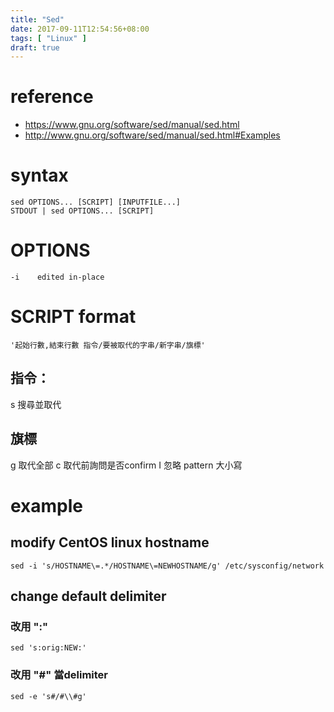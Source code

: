 ```yaml
---
title: "Sed"
date: 2017-09-11T12:54:56+08:00
tags: [ "Linux" ]
draft: true
---
```



# reference
- https://www.gnu.org/software/sed/manual/sed.html
- http://www.gnu.org/software/sed/manual/sed.html#Examples

# syntax
```
sed OPTIONS... [SCRIPT] [INPUTFILE...]
STDOUT | sed OPTIONS... [SCRIPT]
```

# OPTIONS
```
-i    edited in-place
```

# SCRIPT format
```
'起始行數,結束行數 指令/要被取代的字串/新字串/旗標'
```

## 指令：
s 搜尋並取代

## 旗標
g 取代全部
c 取代前詢問是否confirm
I 忽略 pattern 大小寫

# example
## modify CentOS linux hostname
```
sed -i 's/HOSTNAME\=.*/HOSTNAME\=NEWHOSTNAME/g' /etc/sysconfig/network
```

## change default delimiter
### 改用 ":"
```
sed 's:orig:NEW:'
```

### 改用 "#" 當delimiter
```
sed -e 's#/#\\#g'
```